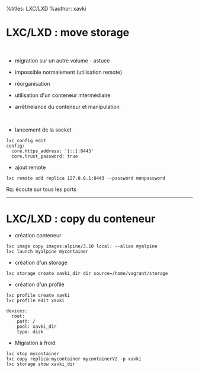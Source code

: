 %titles: LXC/LXD
%author: xavki

# LXC/LXD : move storage

<br>


* migration sur un autre volume - astuce

* impossible normalement (utilisation remote)

* réorganisation

* utilisation d'un conteneur intermédiaire

* arrêt/relance du conteneur et manipulation

<br>


* lancement de la socket

```
lxc config edit
config:
  core.https_address: '[::]:8443'
  core.trust_password: true
```

* ajout remote

```
lxc remote add replica 127.0.0.1:8443 --password monpassword
```

Rq: écoute sur tous les ports

---------------------------------------------------------------

# LXC/LXD : copy du conteneur


* création conteneur

```
lxc image copy images:alpine/3.10 local: --alias myalpine
lxc launch myalpine mycontainer
```

* création d'un storage

```
lxc storage create xavki_dir dir source=/home/vagrant/storage
```

* création d'un profile

```
lxc profile create xavki
lxc profile edit xavki

devices:
  root:
    path: /
    pool: xavki_dir
    type: disk
```

* Migration à froid

```
lxc stop mycontainer
lxc copy replica:mycontainer mycontainerV2 -p xavki
lxc storage show xavki_dir
```

